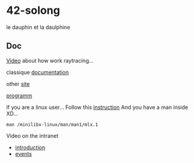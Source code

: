 # 42-solong

le dauphin et la daulphine

## Doc 

[Video](https://www.youtube.com/watch?v=P1kvQthJw_I&list=PL2xrTwdohaTar51BfB5QA44b_nwWy_mg1&index=1)
about how work raytracing...

classique
[documentation](https://harm-smits.github.io/42docs/libs/minilibx)

other [site](https://gontjarow.github.io/MiniLibX/)

[programm](https://github.com/qst0/ft_libgfx)

If you are a linux user... Follow this 
[instruction](https://harm-smits.github.io/42docs/libs/minilibx)
And you have a man inside XD...

```
man /minilibx-linux/man/man1/mlx.1
```

Video on the intranet
* [introduction](https://elearning.intra.42.fr/notions/minilibx/subnotions/mlx-introduction/videos/introduction-to-minilibx#)
* [events](https://elearning.intra.42.fr/notions/minilibx/subnotions/mlx-events/videos/minilibx-events)

